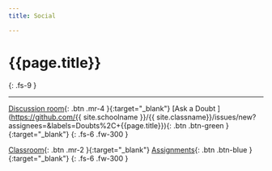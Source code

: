```yaml
---
title: Social

---
```


<h1> {{page.title}} </h1>
{: .fs-9 }

---

[Discussion room](https://github.com/bananaleafs/classroom/issues?q=is%3Aopen+label%3ADoubts+%2C{{page.title}}){: .btn  .mr-4 }{:target="_blank"}
[Ask a Doubt ](https://github.com/{{ site.schoolname }}/{{ site.classname}}/issues/new?assignees=&labels=Doubts%2C+{{page.title}}){: .btn .btn-green }{:target="_blank"}
{: .fs-6 .fw-300 }

[Classroom](){: .btn  .mr-2 }{:target="_blank"}
[Assignments](){: .btn .btn-blue }{:target="_blank"}
{: .fs-6 .fw-300 }

